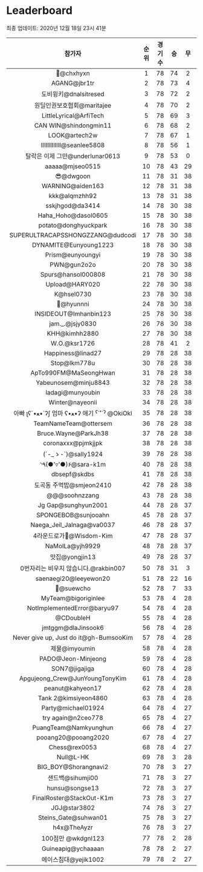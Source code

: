 # Leaderboard
최종 업데이트: 2020년 12월 18일 23시 41분




| 참가자 | 순위 | 경기수 | 승 | 무 | 패 | 승점 |
|:---:|:---:|:---:|:---:|:---:|:---:|:---:|
| 👑@chxhyxn | 1 | 78 | 74 | 2 | 2 | 224 |
| AGANG@jbr1tr | 2 | 78 | 73 | 4 | 1 | 223 |
| 도비윙키@dnalsitresed | 3 | 78 | 72 | 2 | 4 | 218 |
| 원딜인권보호협회@maritajee | 4 | 78 | 70 | 2 | 6 | 212 |
| LittleLyrical@ArfiTech | 5 | 78 | 69 | 3 | 6 | 210 |
| CAN WIN@shindongmin11 | 6 | 78 | 68 | 2 | 8 | 206 |
| LOOK@artech2w | 7 | 78 | 67 | 1 | 10 | 202 |
| lIIIlllIlIlIl@seanlee5808 | 8 | 78 | 56 | 1 | 21 | 169 |
| 탈락은 이제 그만@underlunar0613 | 9 | 78 | 53 | 0 | 25 | 159 |
| aaaaa@mjseo0515 | 10 | 78 | 43 | 29 | 6 | 158 |
| 😎@dwgoon | 11 | 78 | 31 | 38 | 9 | 131 |
| WARNING@aiden163 | 12 | 78 | 31 | 38 | 9 | 131 |
| kkk@alqmzhh92 | 13 | 78 | 31 | 38 | 9 | 131 |
| sskjhgod@da3414 | 14 | 78 | 30 | 38 | 10 | 128 |
| Haha_Hoho@dasol0605 | 15 | 78 | 30 | 38 | 10 | 128 |
| potato@donghyuckpark | 16 | 78 | 30 | 38 | 10 | 128 |
| SUPERULTRACAPSSHONGZZANG@dudcodi | 17 | 78 | 30 | 38 | 10 | 128 |
| DYNAMITE@Eunyoung1223 | 18 | 78 | 30 | 38 | 10 | 128 |
| Prism@eunyoungyi | 19 | 78 | 30 | 38 | 10 | 128 |
| PWN@gun2o2o | 20 | 78 | 30 | 38 | 10 | 128 |
| Spurs@hansol000808 | 21 | 78 | 30 | 38 | 10 | 128 |
| Upload@HARY020 | 22 | 78 | 30 | 38 | 10 | 128 |
| K@hsel0730 | 23 | 78 | 30 | 38 | 10 | 128 |
| 🐻@hyunnni | 24 | 78 | 30 | 38 | 10 | 128 |
| INSIDEOUT@Imhanbin123 | 25 | 78 | 30 | 38 | 10 | 128 |
| jam._.@jsjy0830 | 26 | 78 | 30 | 38 | 10 | 128 |
| KHH@kimhh2880 | 27 | 78 | 30 | 38 | 10 | 128 |
| W.O.@ksr1726 | 28 | 78 | 41 | 2 | 35 | 125 |
| Happiness@linad27 | 29 | 78 | 28 | 38 | 12 | 122 |
| Stop@lkm778u | 30 | 78 | 28 | 38 | 12 | 122 |
| ApTo990FM@MaSeongHwan | 31 | 78 | 28 | 38 | 12 | 122 |
| Yabeunosem@minju8843 | 32 | 78 | 28 | 38 | 12 | 122 |
| ladagi@munyoubin | 33 | 78 | 28 | 38 | 12 | 122 |
| Winter@nayeonii | 34 | 78 | 28 | 38 | 12 | 122 |
|  아빠  ʅʕ´•ﻌ•`ʔʃ  엄마 ʕ•ﻌ•ʔ 애기 ˁ˙˟˙ˀ @OkiOkl | 35 | 78 | 28 | 38 | 12 | 122 |
| TeamNameTeam@ottersem | 36 | 78 | 28 | 38 | 12 | 122 |
| Bruce.Wayne@ParkJh38 | 37 | 78 | 28 | 38 | 12 | 122 |
| coronaxxx@pjmkjjpk | 38 | 78 | 28 | 38 | 12 | 122 |
| (´-_ゝ-`)@sally1924 | 39 | 78 | 28 | 38 | 12 | 122 |
| ◝٩(●'▿'●)۶@sara-k1m | 40 | 78 | 28 | 38 | 12 | 122 |
| dbsepf@skdbs | 41 | 78 | 28 | 38 | 12 | 122 |
| 도곡동 주먹밥@smjeon2410 | 42 | 78 | 28 | 38 | 12 | 122 |
| @@@soohnzzang | 43 | 78 | 28 | 38 | 12 | 122 |
| Jg Gap@sunghyun2001 | 44 | 78 | 28 | 37 | 13 | 121 |
| SPONGEBOB@sunjooahn | 45 | 78 | 28 | 37 | 13 | 121 |
| Naega_Jeil_Jalnaga@va0037 | 46 | 78 | 28 | 37 | 13 | 121 |
| 4라운드로가🤦‍@Wisdom-Kim | 47 | 78 | 28 | 37 | 13 | 121 |
| NaMolLa@yjh9929 | 48 | 78 | 28 | 37 | 13 | 121 |
| 맛집@yongjin13 | 49 | 78 | 28 | 37 | 13 | 121 |
| 0번자리는 비우지 않습니다.@rakbin007 | 50 | 78 | 31 | 3 | 44 | 96 |
| saenaegi20@leeyewon20 | 51 | 78 | 22 | 16 | 40 | 82 |
| 👏@suewcho | 52 | 78 | 7 | 33 | 38 | 54 |
| MyTeam@bigoriginlee | 53 | 78 | 4 | 28 | 46 | 40 |
| NotImplementedError@baryu97 | 54 | 78 | 4 | 28 | 46 | 40 |
| @CDoubleH | 55 | 78 | 4 | 28 | 46 | 40 |
| jmtggm@dlaJinsook6 | 56 | 78 | 4 | 28 | 46 | 40 |
| Never give up, Just do it@gh-BumsooKim | 57 | 78 | 4 | 28 | 46 | 40 |
| 제물@imyoumin | 58 | 78 | 4 | 28 | 46 | 40 |
| PADO@Jeon-Minjeong | 59 | 78 | 4 | 28 | 46 | 40 |
| SON7@jigajiga | 60 | 78 | 4 | 28 | 46 | 40 |
| Apgujeong_Crew@JunYoungTonyKim | 61 | 78 | 4 | 28 | 46 | 40 |
| peanut@kahyeon17 | 62 | 78 | 4 | 28 | 46 | 40 |
| Tank 2@kimsiyeon4860 | 63 | 78 | 4 | 28 | 46 | 40 |
| Party@michael01924 | 64 | 78 | 4 | 27 | 47 | 39 |
| try again@n2ceo778 | 65 | 78 | 4 | 27 | 47 | 39 |
| PuangTeam@Namkyunghun | 66 | 78 | 4 | 27 | 47 | 39 |
| pooang20@pooang2020 | 67 | 78 | 4 | 27 | 47 | 39 |
| Chess@rex0053 | 68 | 78 | 4 | 27 | 47 | 39 |
| Null@L-HK | 69 | 78 | 3 | 28 | 47 | 37 |
| BIG_BOY@Shorangnavi2 | 70 | 78 | 3 | 27 | 48 | 36 |
| 샌드백@sihumji00 | 71 | 78 | 3 | 27 | 48 | 36 |
| hunsu@songse13 | 72 | 78 | 3 | 27 | 48 | 36 |
| FinalRoster@StackOut-K1m | 73 | 78 | 3 | 27 | 48 | 36 |
| JGJ@star3802 | 74 | 78 | 3 | 27 | 48 | 36 |
| Steins_Gate@suhwan01 | 75 | 78 | 3 | 27 | 48 | 36 |
| h4x@TheAyzr | 76 | 78 | 3 | 27 | 48 | 36 |
| 100점만 @wkdgnl123 | 77 | 78 | 2 | 28 | 48 | 34 |
| Guineapig@ychaaaan | 78 | 78 | 2 | 27 | 49 | 33 |
| 에이스침대@yejik1002 | 79 | 78 | 2 | 27 | 49 | 33 |